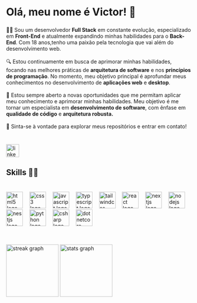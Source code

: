 <h1 align="left">Olá, meu nome é Victor! 👋</h1>

###

<p align="left">👨‍💻 Sou um desenvolvedor <strong>Full Stack</strong> em constante evolução, especializado em <strong>Front-End</strong> e atualmente expandindo minhas habilidades para o <strong>Back-End</strong>. Com 18 anos,tenho uma paixão pela tecnologia que vai além do desenvolvimento web.<br><br>🔍 Estou continuamente em busca de aprimorar minhas habilidades, focando nas melhores práticas de <strong>arquitetura de software</strong> e nos <strong>princípios de programação</strong>. No momento, meu objetivo principal é aprofundar meus conhecimentos no desenvolvimento de <strong>aplicações web</strong> e <strong>desktop</strong>.<br><br>🚀 Estou sempre aberto a novas oportunidades que me permitam aplicar meu conhecimento e aprimorar minhas habilidades. Meu objetivo é me tornar um especialista em <strong>desenvolvimento de software</strong>, com ênfase em <strong>qualidade de código</strong> e <strong>arquitetura robusta.</strong><br><br>🌟 Sinta-se à vontade para explorar meus repositórios e entrar em contato!</p>

###

<br clear="both">

<div align="left">
  <a href="https://www.linkedin.com/in/victor-junqueira-789004281/" target="_blank">
    <img src="https://img.shields.io/static/v1?message=LinkedIn&logo=linkedin&label=&color=0077B5&logoColor=white&labelColor=&style=for-the-badge" height="35" alt="linkedin logo"  />
  </a>
</div>

###

<h2 align="left">Skills 🤹‍♀️</h2>

###

<br clear="both">

<div align="left">
  <img src="https://cdn.jsdelivr.net/gh/devicons/devicon/icons/html5/html5-original.svg" height="45" alt="html5 logo"  />
  <img width="10" />
  <img src="https://cdn.jsdelivr.net/gh/devicons/devicon/icons/css3/css3-original.svg" height="45" alt="css3 logo"  />
  <img width="10" />
  <img src="https://cdn.simpleicons.org/javascript/F7DF1E" height="45" alt="javascript logo"  />
  <img width="10" />
  <img src="https://cdn.jsdelivr.net/gh/devicons/devicon/icons/typescript/typescript-original.svg" height="45" alt="typescript logo"  />
  <img width="10" />
  <img src="https://cdn.simpleicons.org/tailwindcss/06B6D4" height="45" alt="tailwindcss logo"  />
  <img width="10" />
  <img src="https://cdn.jsdelivr.net/gh/devicons/devicon/icons/react/react-original.svg" height="45" alt="react logo"  />
  <img width="10" />
  <img src="https://cdn.jsdelivr.net/gh/devicons/devicon/icons/nextjs/nextjs-original.svg" height="45" alt="nextjs logo"  />
  <img width="10" />
  <img src="https://cdn.simpleicons.org/nodedotjs/339933" height="45" alt="nodejs logo"  />
  <img width="10" />
  <img src="https://cdn.jsdelivr.net/gh/devicons/devicon/icons/nestjs/nestjs-original.svg" height="45" alt="nestjs logo"  />
  <img width="10" />
  <img src="https://cdn.jsdelivr.net/gh/devicons/devicon/icons/python/python-original.svg" height="45" alt="python logo"  />
  <img width="10" />
  <img src="https://skillicons.dev/icons?i=cs" height="45" alt="csharp logo"  />
  <img width="10" />
  <img src="https://cdn.jsdelivr.net/gh/devicons/devicon/icons/dotnetcore/dotnetcore-original.svg" height="45" alt="dotnetcore logo"  />
</div>

##

<br clear="both">

<div align="left">
  <img src="https://streak-stats.demolab.com?user=VictorJunqueira1&locale=pt-br&mode=weekly&theme=tokyonight&hide_border=true&border_radius=10&date_format=j%20M%5B%20Y%5D&order=3" height="142" alt="streak graph"  />
  <img src="https://github-readme-stats.vercel.app/api?username=VictorJunqueira1&hide_title=false&hide_rank=false&show_icons=true&include_all_commits=true&count_private=true&disable_animations=false&theme=tokyonight&locale=en&hide_border=true&order=1" height="142" alt="stats graph"  />
</div>

###
